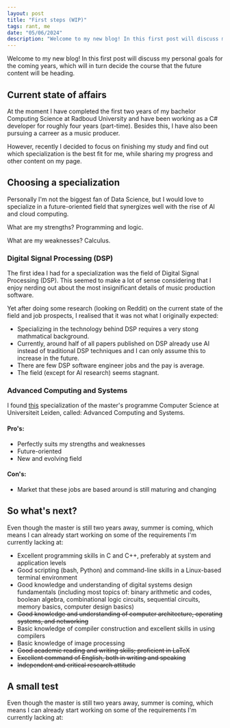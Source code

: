 ```yaml
---
layout: post
title: "First steps (WIP)"
tags: rant, me
date: "05/06/2024"
description: "Welcome to my new blog! In this first post will discuss my personal goals for the coming years, which will in turn decide the course that the future content will be heading."
---
```

Welcome to my new blog! In this first post will discuss my personal goals for the coming years, which will in turn decide the course that the future content will be heading.

## Current state of affairs

At the moment I have completed the first two years of my bachelor Computing Science at Radboud University and have been working as a C# developer for roughly four years (part-time). Besides this, I have also been pursuing a carreer as a music producer. 

However, recently I decided to focus on finishing my study and find out which specialization is the best fit for me, while sharing my progress and other content on my page.

## Choosing a specialization

Personally I'm not the biggest fan of Data Science, but I would love to specialize in a future-oriented field that synergizes well with the rise of AI and cloud computing.

What are my strengths? Programming and logic.

What are my weaknesses? Calculus.

### Digital Signal Processing (DSP)

The first idea I had for a specialization was the field of Digital Signal Processing (DSP). This seemed to make a lot of sense considering that I enjoy nerding out about the most insignificant details of music production software.

Yet after doing some research (looking on Reddit) on the current state of the field and job prospects, I realised that it was not what I originally expected:
- Specializing in the technology behind DSP requires a very stong mathmatical background.
- Currently, around half of all papers published on DSP already use AI instead of traditional DSP techniques and I can only assume this to increase in the future.
- There are few DSP software engineer jobs and the pay is average.
- The field (except for AI research) seems stagnant.

### Advanced Computing and Systems

I found [this](https://www.universiteitleiden.nl/en/education/study-programmes/master/computer-science/advanced-computing-and-systems) specialization of the master's programme Computer Science at Universiteit Leiden, called: Advanced Computing and Systems.

#### Pro's:
- Perfectly suits my strengths and weaknesses
- Future-oriented
- New and evolving field

#### Con's:
- Market that these jobs are based around is still maturing and changing

## So what's next?

Even though the master is still two years away, summer is coming, which means I can already start working on some of the requirements I'm currently lacking at:
- Excellent programming skills in C and C++, preferably at system and application levels
- Good scripting (bash, Python) and command-line skills in a Linux-based terminal environment
- Good knowledge and understanding of digital systems design fundamentals (including most topics of: binary arithmetic and codes, boolean algebra, combinational logic circuits, sequential circuits, memory basics, computer design basics)
- ~~Good knowledge and understanding of computer architecture, operating systems, and networking~~
- Basic knowledge of compiler construction and excellent skills in using compilers
- Basic knowledge of image processing
- ~~Good academic reading and writing skills; proficient in LaTeX~~
- ~~Excellent command of English, both in writing and speaking~~
- ~~Independent and critical research attitude~~

## A small test

Even though the master is still two years away, summer is coming, which means I can already start working on some of the requirements I'm currently lacking at:
